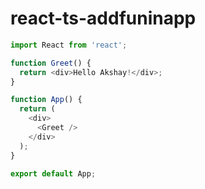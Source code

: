 # react-ts-addfuninapp

```js
import React from 'react';

function Greet() {
  return <div>Hello Akshay!</div>;
}

function App() {
  return (
    <div>
      <Greet />
    </div>
  );
}

export default App;
```
